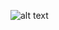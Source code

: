 ![alt text](https://user-images.githubusercontent.com/55340731/87933696-5f946300-caab-11ea-9a30-71cdc4a7e896.jpg)
